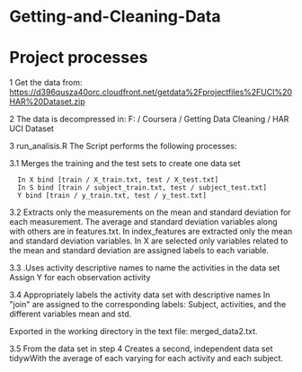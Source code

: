 Getting-and-Cleaning-Data
=========================

Project processes 
=================


1 Get the data from: https://d396qusza40orc.cloudfront.net/getdata%2Fprojectfiles%2FUCI%20HAR%20Dataset.zip

2 The data is decompressed in: 
F: / Coursera / Getting Data Cleaning / HAR UCI Dataset 

3 run_analisis.R The Script performs the following processes: 

  3.1 Merges the training and the test sets to create one data set 

      In X bind [train / X_train.txt, test / X_test.txt] 
      In S bind [train / subject_train.txt, test / subject_test.txt] 
      Y bind [train / y_train.txt, test / y_test.txt] 

  3.2 Extracts only the measurements on the mean and standard deviation for each measurement. 
  The average and standard deviation variables along with others are in features.txt. 
  In index_features are extracted only the mean and standard deviation variables. 
  In X are selected only variables related to the mean and standard deviation are assigned labels to each variable. 

  3.3 .Uses activity descriptive names to name the activities in the data set 
  Assign Y for each observation activity 

  3.4 Appropriately labels the activity data set with descriptive names 
  In "join" are assigned to the corresponding labels: Subject, activities, and the different variables mean and std.
  
  Exported in the working directory in the text file: merged_data2.txt. 

3.5 From the data set in step 4 Creates a second, independent data set tidywWith the average of each varying for each activity and each subject.
